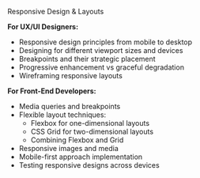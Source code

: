 Responsive Design & Layouts

**For UX/UI Designers:**

- Responsive design principles from mobile to desktop
- Designing for different viewport sizes and devices
- Breakpoints and their strategic placement
- Progressive enhancement vs graceful degradation
- Wireframing responsive layouts

**For Front-End Developers:**

- Media queries and breakpoints
- Flexible layout techniques:
    - Flexbox for one-dimensional layouts
    - CSS Grid for two-dimensional layouts
    - Combining Flexbox and Grid
- Responsive images and media
- Mobile-first approach implementation
- Testing responsive designs across devices